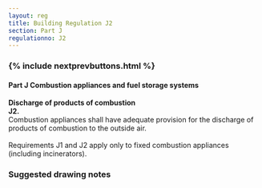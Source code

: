```yaml
---
layout: reg
title: Building Regulation J2
section: Part J
regulationno: J2
---
```


<div class="panel panel-primary">
  <div class="panel-heading">
    <h3 class="panel-title">
      {% include nextprevbuttons.html %}
        <h4>Part J Combustion appliances and fuel storage systems</h4>
    </h3>
  </div>
  <div class="panel-body">
    <p>
        <strong>Discharge of products of combustion</strong><br>
        <strong>J2.</strong><br>
            Combustion appliances shall have adequate provision for the discharge of products of combustion to the outside air.<br><br>
            Requirements J1 and J2 apply only to fixed combustion appliances (including incinerators).
    </p>
  </div>
</div>



### Suggested drawing notes